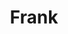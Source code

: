 ---
image_mobile: /assets/images/frank_legacy_mobile.jpg
accessibleDescription: Frank is a Lich with light grey skinned with darker grey patches. His eyes are entirely black with the exception of
  light blue glowing lights that act as his pupils. He wears a dark blue suit
  with a blue cape with a high collar. 
title: Frank
visible: false
type: character
---